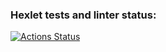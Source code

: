 ### Hexlet tests and linter status:
[![Actions Status](https://github.com/Aliya080201/frontend-project-44/actions/workflows/hexlet-check.yml/badge.svg)](https://github.com/Aliya080201/frontend-project-44/actions)